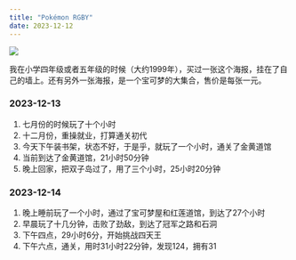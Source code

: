 ```yaml
---
title: "Pokémon RGBY"
date: 2023-12-12
---
```


<img src='../img/pokemon-yellow-road.png'>

我在小学四年级或者五年级的时候（大约1999年），买过一张这个海报，挂在了自己的墙上。还有另外一张海报，是一个宝可梦的大集合，售价是每张一元。

### 2023-12-13

1. 七月份的时候玩了十个小时
1. 十二月份，重操就业，打算通关初代
1. 今天下午装书架，状态不好，于是乎，就玩了一个小时，通关了金黄道馆
1. 当前到达了金黄道馆，21小时50分钟
1. 晚上回家，把双子岛过了，用了三个小时，25小时20分钟

### 2023-12-14

1. 晚上睡前玩了一个小时，通过了宝可梦屋和红莲道馆，到达了27个小时
1. 早晨玩了十几分钟，击败了劲敌，到达了冠军之路和石洞
1. 下午四点，29小时6分，开始挑战四天王
1. 下午六点，通关，用时31小时22分钟，发现124，拥有31